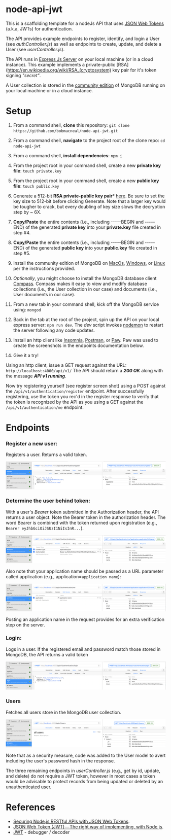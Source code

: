 # node-api-jwt

This is a scaffolding template for a nodeJs API that uses [JSON Web Tokens](https://en.wikipedia.org/wiki/JSON_Web_Token) 
(a.k.a, JWTs) for authentication. 

The API provides example endpoints to register, identify, and login a User (see _authController.js_) as well as endpoints 
to create, update, and delete a User (see _userController.js_). 

The API runs in [Express Js Server](https://expressjs.com/) on your local machine (or in a cloud instance). This example 
implements a private-public [RSA](https://en.wikipedia.org/wiki/RSA_(cryptosystem) key pair for it's token signing _"secret"_. 

A User collection is stored in the [community edition](https://docs.mongodb.com/manual/administration/install-community/) 
of MongoDB running on your local machine or in a cloud instance.

# Setup

1. From a command shell, **clone** this repository: `git clone https://github.com/bobmacneal/node-api-jwt.git`
2. From a command shell, **navigate** to the project root of the clone repo: `cd node-api-jwt`
3. From a command shell, **install dependencies**: `npm i`
4. From the project root in your command shell, create a new **private key file**: `touch private.key`
5. From the project root in your command shell, create a new **public key file**: `touch public.key`
6. Generate a 512-bit **RSA private-public key pair*** [here](http://travistidwell.com/jsencrypt/demo/). Be sure to set
the key size to 512-bit before clicking Generate. Note that a larger key would be tougher to crack, but every doubling 
of key size slows the decryption step by ~ 6X.
7. **Copy/Paste** the entire contents (i.e., including -----BEGIN and -----END) of the generated **private key** into your 
**private.key** file created in step #4.
8. **Copy/Paste** the entire contents (i.e., including -----BEGIN and -----END) of the generated **public key** into your 
**public.key** file created in step #5.
9. Install the community edition of MongoDB on [MacOs](https://docs.mongodb.com/manual/tutorial/install-mongodb-on-os-x/),
   [Windows](https://docs.mongodb.com/manual/tutorial/install-mongodb-on-windows/), or [Linux](https://docs.mongodb.com/manual/administration/install-on-linux/) 
   per the instructions provided.
10. _Optionally_, you might choose to install the MongoDB database client [Compass](https://docs.mongodb.com/compass/master/install/).
 Compass makes it easy to view and modify database collections (i.e., the User collection in our case) and documents (i.e., User documents in our case).
   
11. From a new tab in your command shell, kick off the MongoDB service using: `mongod`
12. Back in the tab at the root of the project, spin up the API on your local express server: `npm run dev`. The _dev_ script
invokes [nodemon](https://nodemon.io/) to restart the server following any code updates.
13. Install an http client like [Insomnia](https://insomnia.rest/), [Postman](https://www.getpostman.com/downloads/), or 
[Paw](https://paw.cloud/#overview). Paw was used to create the screenshots in the endpoints documentation below.
14. Give it a try!

Using an http client, issue a GET request against the URL: `http://localhost:4000/api/v1/`
The API should return a **_200 OK_** along with  the message **_API v1 running_**.
 
Now try registering yourself (see register screen shot) using a POST against the `/api/v1/authentication/register` endpoint. After 
successfully registering, use the token you rec'd in the register response to verify that the token is recognized by the API as you 
using a GET against the `/api/v1/authentication/me` endpoint.


# Endpoints

### Register a new user:
Registers a user. Returns a valid token.

![register new user](/docs/register.png)

### Determine the user behind token:
With a user's _Bearer_ token submitted in the Authorization header, the API returns a user object. Note the Bearer token 
in the authorization header. The word Bearer is combined with the token returned upon registration (e.g., `Bearer eyJhbGciOiJSUzI1NiIsInR...`).

![get current user with token](/docs/auth.me.1.png)

Also note that your application name should be passed as a URL parameter called application (e.g., 
application=`application name`):

![get current user with token](/docs/auth.me.2.png)

Posting an application name in the request provides for an extra verification step on the server.

### Login:
Logs in a user. If the registered email and password match those stored in MongoDB, the API returns a valid token

![Login to recieve token](/docs/login.png)

### Users
Fetches all users store in the MongoDB user collection. 

![fetch all users](/docs/all.users.png)

Note that as a security measure, code was added to the User model to avert including the user's password hash in the response.

The three remaining endpoints in _userController.js_ (e.g., get by id, update, and delete) do not require a JWT token, 
however in most cases a token would be advisable to protect records from being updated or deleted by an unauthenticated user.


# References

- [Securing Node.js RESTful APIs with JSON Web Tokens](https://medium.freecodecamp.org/securing-node-js-restful-apis-with-json-web-tokens-9f811a92bb52).  
- [JSON Web Token (JWT) — The right way of implementing, with Node.js](https://medium.com/@siddharthac6/json-web-token-jwt-the-right-way-of-implementing-with-node-js-65b8915d550e).
- [JWT](https://jwt.io/) - debugger / decoder
